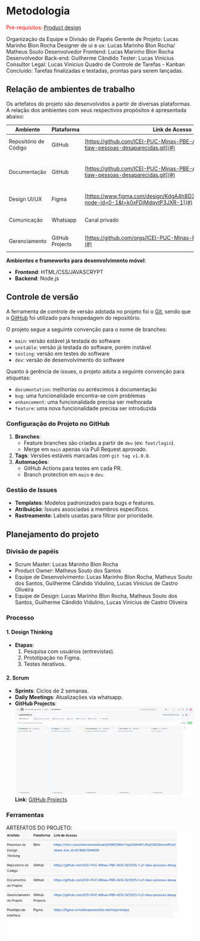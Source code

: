 # Metodologia

<span style="color:red">Pré-requisitos: <a href="03-Product-design.md"> Product design</a></span>

Organização da Equipe e Divisão de Papéis
Gerente de Projeto: Lucas Marinho Blon Rocha
Designer de ui e ux: Lucas Marinho Blon Rocha/ Matheus Souto 
Desenvolvedor Frontend: Lucas Marinho Blon Rocha
Desenvolvedor Back-end: Guilherme Cândido
Tester: Lucas Vinicius
Consultor Legal: Lucas Vinicius
Quadro de Controle de Tarefas - Kanban
Concluído: Tarefas finalizadas e testadas, prontas para serem lançadas.

## Relação de ambientes de trabalho

Os artefatos do projeto são desenvolvidos a partir de diversas plataformas. A relação dos ambientes com seus respectivos propósitos é apresentada abaixo:

| **Ambiente**       | **Plataforma**   | **Link de Acesso**                     | **Propósito**                                                                 |
|---------------------|------------------|----------------------------------------|-------------------------------------------------------------------------------|
| Repositório de Código | GitHub          | [https://github.com/ICEI-PUC-Minas-PBE-ADS-SI/2025-1-p1-tiaw-pessoas-desaparecidas.git](#)              | Versionamento do código-fonte e colaboração                                   |
| Documentação        | GitHub           | [https://github.com/ICEI-PUC-Minas-PBE-ADS-SI/2025-1-p1-tiaw-pessoas-desaparecidas.git](#)             | Centralização de requisitos, decisões técnicas e documentação do projeto      |
| Design UI/UX        | Figma            | [https://www.figma.com/design/KdgA4h8D3LDyocbCEekv96/Untitled?node-id=0-1&t=k0xFDjMdqvtP3JXR-1](#)                | Prototipagem de interfaces e fluxos de usuário                               |
| Comunicação         | Whatsapp            | Canal privado                         | Comunicação diária da equipe e alinhamentos                                  |
| Gerenciamento       | GitHub Projects  | [https://github.com/orgs/ICEI-PUC-Minas-PBE-ADS-SI/projects/71](#)                  | Acompanhamento de tarefas e sprints                                          |                               |

**Ambientes e frameworks para desenvolvimento móvel**:
- **Frontend**: HTML/CSS/JAVASCRYPT
- **Backend**: Node.js

## Controle de versão

A ferramenta de controle de versão adotada no projeto foi o [Git](https://git-scm.com/), sendo que o [GitHub](https://github.com) foi utilizado para hospedagem do repositório.

O projeto segue a seguinte convenção para o nome de branches:

- `main`: versão estável já testada do software
- `unstable`: versão já testada do software, porém instável
- `testing`: versão em testes do software
- `dev`: versão de desenvolvimento do software

Quanto à gerência de issues, o projeto adota a seguinte convenção para etiquetas:

- `documentation`: melhorias ou acréscimos à documentação
- `bug`: uma funcionalidade encontra-se com problemas
- `enhancement`: uma funcionalidade precisa ser melhorada
- `feature`: uma nova funcionalidade precisa ser introduzida

### Configuração do Projeto no GitHub
1. **Branches**:
   - Feature branches são criadas a partir de `dev` (ex: `feat/login`).
   - Merge em `main` apenas via Pull Request aprovado.
2. **Tags**: Versões estáveis marcadas com `git tag v1.0.0`.
3. **Automações**:
   - GitHub Actions para testes em cada PR.
   - Branch protection em `main` e `dev`.

### Gestão de Issues
- **Templates**: Modelos padronizados para bugs e features.
- **Atribuição**: Issues associadas a membros específicos.
- **Rastreamento**: Labels usadas para filtrar por prioridade.

## Planejamento do projeto

### Divisão de papéis

- Scrum Master: Lucas Marinho Blon Rocha
- Product Owner: Matheus Souto dos Santos
- Equipe de Desenvolvimento: Lucas Marinho Blon Rocha, Matheus Souto dos Santos, Guilherme Cândido Vidulino, Lucas Vinicius de Castro Oliveira	
- Equipe de Design: Lucas Marinho Blon Rocha, Matheus Souto dos Santos, Guilherme Cândido Vidulino, Lucas Vinicius de Castro Oliveira		

### Processo

#### 1. Design Thinking
- **Etapas**:
  1. Pesquisa com usuários (entrevistas).
  2. Prototipação no Figma.
  3. Testes iterativos.

#### 2. Scrum
- **Sprints**: Ciclos de 2 semanas.
- **Daily Meetings**: Atualizações via whatsapp.
- **GitHub Projects**:
  ![Quadro Kanban](images/QuadroKanban.jpg)
  **Link**: [GitHub Projects](https://github.com/orgs/ICEI-PUC-Minas-PBE-ADS-SI/projects/71)

### Ferramentas

ARTEFATOS DO PROJETO: ![alt text](images/ARTEFATOS.png)